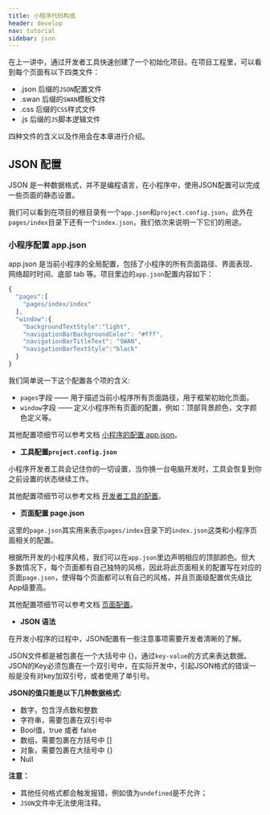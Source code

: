```yaml
---
title: 小程序代码构成
header: develop
nav: tutorial
sidebar: json
---
```



​在上一讲中，通过开发者工具快速创建了一个初始化项目。在项目工程里，可以看到每个页面有以下四类文件：

- .json 后缀的`JSON`配置文件
- .swan 后缀的`SWAN`模板文件
- .css 后缀的`CSS`样式文件
- .js 后缀的`JS`脚本逻辑文件

四种文件的含义以及作用会在本章进行介绍。

## JSON 配置

JSON 是一种数据格式，并不是编程语言，在小程序中，使用JSON配置可以完成一些页面的静态设置。

我们可以看到在项目的根目录有一个`app.json`和`project.config.json`，此外在`pages/index`目录下还有一个`index.json`，我们依次来说明一下它们的用途。

### 小程序配置 app.json

app.json 是当前小程序的全局配置，包括了小程序的所有页面路径、界面表现、网络超时时间、底部 tab 等。项目里边的`app.json`配置内容如下：

```js
{
  "pages":[
    "pages/index/index"
  ],
  "window":{
    "backgroundTextStyle":"light",
    "navigationBarBackgroundColor": "#fff",
    "navigationBarTitleText": "SWAN",
    "navigationBarTextStyle":"black"
  }
}
```

我们简单说一下这个配置各个项的含义:

- `pages`字段 —— 用于描述当前小程序所有页面路径，用于框架初始化页面。
- `window`字段 —— 定义小程序所有页面的配置，例如：顶部背景颜色，文字颜色定义等。

其他配置项细节可以参考文档 [小程序的配置 app.json](==TODO==)。

- **工具配置`project.config.json`**

小程序开发者工具会记住你的一切设置，当你换一台电脑开发时，工具会恢复到你之前设置的状态继续工作。

其他配置项细节可以参考文档 [开发者工具的配置](https://smartprogram.baidu.com/docs/develop/devtools/editor/#%E9%A1%B9%E7%9B%AE%E9%85%8D%E7%BD%AE%E6%96%87%E4%BB%B6/)。

- **页面配置 page.json**

这里的`page.json`其实用来表示`pages/index`目录下的`index.json`这类和小程序页面相关的配置。

根据所开发的小程序风格，我们可以在`app.json`里边声明相应的顶部颜色。但大多数情况下，每个页面都有自己独特的风格，因此将此页面相关的配置写在对应的页面`page.json`，使得每个页面都可以有自己的风格，并且页面级配置优先级比App级要高。

其他配置项细节可以参考文档 [页面配置](https://smartprogram.baidu.com/docs/develop/tutorial/dev/#%E5%BC%80%E5%8F%91-json-%E6%96%87%E4%BB%B6/)。

- **JSON 语法**

在开发小程序的过程中，JSON配置有一些注意事项需要开发者清晰的了解。

JSON文件都是被包裹在一个大括号中 {}，通过`key-value`的方式来表达数据。JSON的Key必须包裹在一个双引号中，在实际开发中，引起JSON格式的错误一般是没有对key加双引号，或者使用了单引号。

**JSON的值只能是以下几种数据格式:**

- 数字，包含浮点数和整数
- 字符串，需要包裹在双引号中
- Bool值，true 或者 false
- 数组，需要包裹在方括号中 []
- 对象，需要包裹在大括号中 {}
- Null

**注意：**
- 其他任何格式都会触发报错，例如值为`undefined`是不允许；
- `JSON`文件中无法使用注释。


